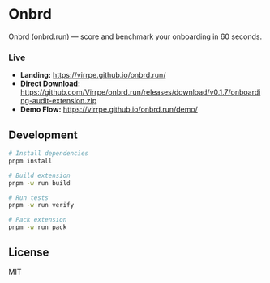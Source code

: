 # Onbrd

Onbrd (onbrd.run) — score and benchmark your onboarding in 60 seconds.

### Live
- **Landing:** https://virrpe.github.io/onbrd.run/
- **Direct Download:** https://github.com/Virrpe/onbrd.run/releases/download/v0.1.7/onboarding-audit-extension.zip
- **Demo Flow:** https://virrpe.github.io/onbrd.run/demo/

## Development

```bash
# Install dependencies
pnpm install

# Build extension
pnpm -w run build

# Run tests
pnpm -w run verify

# Pack extension
pnpm -w run pack
```

## License

MIT